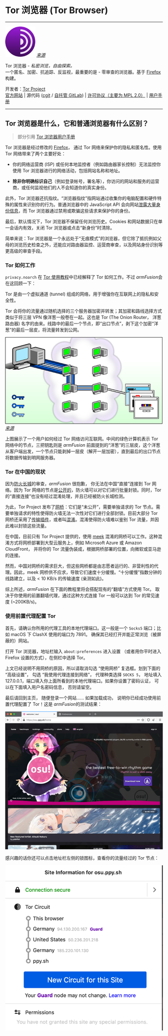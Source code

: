 # Tor 浏览器 (Tor Browser)

---

<img src="images/logo.svg" height=96> [*来源*](https://gitweb.torproject.org/tor-browser.git/tree/browser/branding/official/firefox.svg?h=tor-browser-78.5.0esr-10.5-1)

Tor 浏览器 - *私密浏览，自由探索。*  
一个匿名、加密、抗追踪、反监视，最重要的是 - 零审查的浏览器。基于 [Firefox](https://www.mozilla.org/en-US/firefox/new/) 构建。

开发者：[Tor Project](https://www.torproject.org/zh-CN/about/people/)  
[官方网站](https://www.torproject.org/zh-CN/) | 源代码 ([cgit](https://gitweb.torproject.org/tor-browser.git/) / [自托管 GitLab](https://gitlab.torproject.org/tpo/applications/tor-browser)) | [许可协议（主要为 MPL 2.0）](https://www.mozilla.org/en-US/MPL/2.0/) | [用户手册](https://tb-manual.torproject.org/zh-CN/)

---

## Tor 浏览器是什么，它和普通浏览器有什么区别？

> 部分引用 [Tor 浏览器用户手册](https://tb-manual.torproject.org/zh-CN/about/)

Tor 浏览器是经过修改的 [Firefox](https://www.mozilla.org/zh-CN/firefox/new/)， 通过 Tor 网络来保护你的隐私和匿名性。使用 Tor 网络带来了两个主要好处：

- 你的网络运营商 (ISP) 或任何本地监控者（例如路由器家长控制）无法监控你使用 Tor 浏览器进行的网络活动，包括网站名称和地址。

- **除非你明确标识自己**（例如登录帐号，署名等），你访问的网站和服务的运营商，或任何监视他们的人不会知道你的真实身份。

此外，Tor 浏览器还抗指纹。“浏览器指纹”指网站通过收集你的电脑配置和硬件特殊的属性来识别你的行为。普通浏览器中的 JavaScript API 会向网站[泄露大量身份信息](https://browserleaks.com/)，而 Tor 浏览器通过禁用或欺骗这些请求来保护你的身份。

最后，默认情况下，Tor 浏览器不保留任何浏览历史。Cookies 和网站数据只在单一会话内有效，关闭 Tor 浏览器或点击“新身份”时清除。

简单来说：Tor 浏览器是一个永远处于“无痕模式”的浏览器，但它除了抵抗例如父母的浏览历史检查之外，还能应对路由器监控、运营商审查，以及网站身份识别等更高级的审查手段。

### Tor 如何工作

`privacy.noarch` 在 [Tor 使用教程]()中已经解释了 Tor 如何工作。不过 *armFusion*会在这回顾一下：

Tor 是由一个虚拟通道 (tunnel) 组成的网络，用于增强你在互联网上的隐私和安全性。

Tor 会将你的流量通过随机选择的三个服务器加密并转发；其加密和路线选择方式类似于将三层 VPN 像洋葱一般卷在一起。这也是 Tor (The Onion Router， 洋葱路由器) 名字的由来。线路中的最后一个节点，即“出口节点”，剥下这个加密“洋葱”的最后一层皮，将流量转发到公网。

![](images/how-tor-works.webp) [*来源*](https://tb-manual.torproject.org/about/)

上图展示了一个用户如何经过 Tor 网络访问互联网。中间的绿色计算机表示 Tor 网络中的节点，三把钥匙则是 *armFusion* 前面提到的“洋葱”的三层皮，这个洋葱从客户端出发，一个节点只能剥掉一层皮（解开一层加密），直到最后的出口节点将数据传输到明网服务器。

### Tor 在中国的现状

因为[防火长城](https://zh.wikipedia.org/wiki/防火长城)的审查，*armFusion* 很抱歉， 你无法在中国“直接”连接到 Tor 网络。因为 Tor 网络的节点是[公开的](https://metrics.torproject.org/rs.html)，防火墙可以对它们进行批量封锁。同时，Tor 的“直接连接”也没有经过混淆处理，并且已经被防火长城检测。

为此，Tor Project 发布了[网桥](https://tb-manual.torproject.org/zh-CN/bridges/)：它们是“未公开”，需要单独请求的 Tor 节点。需要单独请求的特性使得防火墙无法一次性对它们进行全部封锁。目前大部分 Tor 网桥还采用了[传输插件](https://2019.www.torproject.org/docs/pluggable-transports.html.en)，或者叫[混淆](https://en.wikipedia.org/wiki/Obfuscation_(software))。混淆使得防火墙难以鉴别 Tor 流量，并因此难以封锁这些流量。

在中国，目前只有 Tor Project 提供的，使用 [meek](https://trac.torproject.org/projects/tor/wiki/doc/meek) 混淆的网桥可以工作。这种混淆方式将网桥部署到大型云服务上，例如 Microsoft Azure 或 Amazon CloudFront， 并将你的 Tor 流量伪装成，根据网桥部署的位置，向微软或亚马逊的连接。

然而，中国对网桥的需求巨大，但这些网桥都是由志愿者运行的、非营利性的代理。因此，meek 网桥供不应求，导致它们速度十分缓慢。“十分缓慢”指数分钟的线路建立，以及 < 10 KB/s 的传输速度 (亲测如此)。

综上所述，*armFusion* 在下面的教程里将会搭配现有的“翻墙”方式使用 Tor。 取决于你使用的前置翻墙代理，通过这种方式连接 Tor 一般可以达到 Tor 的常见速度 (~200KB/s)。

### 使用前置代理配置 Tor

首先，请确认你所用的代理工具的本地代理端口。这一般是一个 `Socks5` 端口；比如 macOS 下 ClashX 使用的端口为 7891。 确保其已经打开并能正常浏览（被屏蔽的）网站。

打开 Tor 浏览器，地址栏输入 `about:preferences` 进入设置 （或者用你平时进入 Firefox 设置的方式），在侧栏中选择 Tor。

上文已经说明不用网桥的原因，所以请取消勾选 “使用网桥” 复选框。划到下面的 “高级设置”， 勾选 “我使用代理连接到网络”， 代理种类选择 `SOCKS 5`， 地址填入 127.0.0.1，端口填入你上面所看到的本地代理端口。如果你设置了密码认证， 可以在下面填入用户名密码信息， 否则请留空。

最后请回到主页， 随便登录一个网站...... 如果加载成功， 说明你已经成功使用前置代理配置了 Tor！这是 *armFusion*的测试结果：

![osu1](images/osu1.webp)

感兴趣的话你还可以点击地址栏左侧的锁图标，查看你的流量经过的 Tor 节点：

![osu2](images/osu2.webp)

